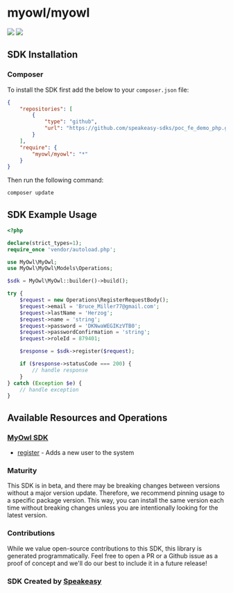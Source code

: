 # myowl/myowl

<div align="left">
    <a href="https://speakeasyapi.dev/"><img src="https://custom-icon-badges.demolab.com/badge/-Built%20By%20Speakeasy-212015?style=for-the-badge&logoColor=FBE331&logo=speakeasy&labelColor=545454" /></a>
    <a href="https://github.com/speakeasy-sdks/poc_fe_demo_php.git/actions"><img src="https://img.shields.io/github/actions/workflow/status/speakeasy-sdks/bolt-php/speakeasy_sdk_generation.yml?style=for-the-badge" /></a>
    
</div>

<!-- Start SDK Installation -->
## SDK Installation

### Composer

To install the SDK first add the below to your `composer.json` file:

```json
{
    "repositories": [
        {
            "type": "github",
            "url": "https://github.com/speakeasy-sdks/poc_fe_demo_php.git"
        }
    ],
    "require": {
        "myowl/myowl": "*"
    }
}
```

Then run the following command:

```bash
composer update
```
<!-- End SDK Installation -->

## SDK Example Usage
<!-- Start SDK Example Usage -->
```php
<?php

declare(strict_types=1);
require_once 'vendor/autoload.php';

use MyOwl\MyOwl;
use MyOwl\MyOwl\Models\Operations;

$sdk = MyOwl\MyOwl::builder()->build();

try {
    $request = new Operations\RegisterRequestBody();
    $request->email = 'Bruce_Miller77@gmail.com';
    $request->lastName = 'Herzog';
    $request->name = 'string';
    $request->password = 'DKNwaWEGIKzVTB0';
    $request->passwordConfirmation = 'string';
    $request->roleId = 879401;

    $response = $sdk->register($request);

    if ($response->statusCode === 200) {
        // handle response
    }
} catch (Exception $e) {
    // handle exception
}

```
<!-- End SDK Example Usage -->

<!-- Start SDK Available Operations -->
## Available Resources and Operations

### [MyOwl SDK](docs/sdks/myowl/README.md)

* [register](docs/sdks/myowl/README.md#register) - Adds a new user to the system
<!-- End SDK Available Operations -->



<!-- Start Dev Containers -->

<!-- End Dev Containers -->

<!-- Placeholder for Future Speakeasy SDK Sections -->



### Maturity

This SDK is in beta, and there may be breaking changes between versions without a major version update. Therefore, we recommend pinning usage
to a specific package version. This way, you can install the same version each time without breaking changes unless you are intentionally
looking for the latest version.

### Contributions

While we value open-source contributions to this SDK, this library is generated programmatically.
Feel free to open a PR or a Github issue as a proof of concept and we'll do our best to include it in a future release!

### SDK Created by [Speakeasy](https://docs.speakeasyapi.dev/docs/using-speakeasy/client-sdks)
